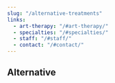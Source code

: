 ```yaml
---
slug: "/alternative-treatments"
links:
  - art-therapy: "/#art-therapy/"
  - specialties: "/#specialties/"
  - staff: "/#staff/"
  - contact: "/#contact/"
---
```

## Alternative
